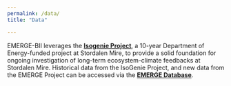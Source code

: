 ```yaml
---
permalink: /data/
title: "Data"

---
```


EMERGE-BII leverages the <a href="https://isogenie.osu.edu/" target="_blank" rel="noopener noreferrer">**Isogenie Project**</a>, a 10-year Department of Energy-funded project at Stordalen Mire, to provide a solid foundation for ongoing investigation of long-term ecosystem-climate feedbacks at Stordalen Mire. Historical data from the IsoGenie Project, and new data from the EMERGE Project can be accessed via the <a href="https://emerge-db.asc.ohio-state.edu/" target="_blank" rel="noopener noreferrer">**EMERGE Database**</a>.
